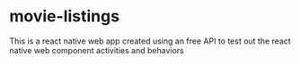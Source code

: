 # movie-listings
This is a react native web app created using an free API to test out the react native web component activities and behaviors 
